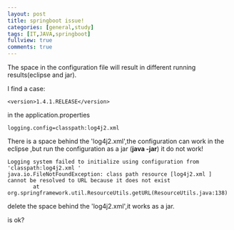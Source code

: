 ```yaml
---
layout: post
title: springboot issue!
categories: [general,study]
tags: [IT,JAVA,springboot]
fullview: true
comments: true
---
```

The space in the configuration file will result in different running results(eclipse and jar).

I find a case:
```
<version>1.4.1.RELEASE</version>
```
in the application.properties
``` 
logging.config=classpath:log4j2.xml 
```
There is a space behind the 'log4j2.xml',the configuration can work in the eclipse ,but run the configuration as a jar (**java -jar**) it do not work!
```
Logging system failed to initialize using configuration from 'classpath:log4j2.xml '
java.io.FileNotFoundException: class path resource [log4j2.xml ] cannot be resolved to URL because it does not exist
        at org.springframework.util.ResourceUtils.getURL(ResourceUtils.java:138)
```
delete the space behind the 'log4j2.xml',it works as a jar.

is ok?


